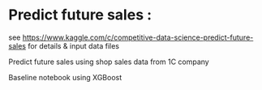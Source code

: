 

# Predict future sales : 
see
  https://www.kaggle.com/c/competitive-data-science-predict-future-sales
for details & input data files

Predict future sales using shop sales data from 1C company

Baseline notebook using XGBoost
